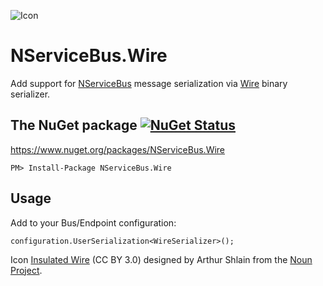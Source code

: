 ![Icon](https://raw.githubusercontent.com/hmemcpy/NServiceBus.Wire/master/icon.png)

# NServiceBus.Wire

Add support for [NServiceBus](http://particular.net/NServiceBus) message serialization via [Wire](https://github.com/rogeralsing/Wire) binary serializer.

## The NuGet package  [![NuGet Status](http://img.shields.io/nuget/v/NServiceBus.Wire.svg?style=flat)](https://www.nuget.org/packages/NServiceBus.Wire/)

https://www.nuget.org/packages/NServiceBus.Wire

    PM> Install-Package NServiceBus.Wire


## Usage

Add to your Bus/Endpoint configuration:

```
configuration.UserSerialization<WireSerializer>();
```

Icon [Insulated Wire](https://thenounproject.com/term/insulated-wire/116162) (CC BY 3.0) designed by Arthur Shlain from the [Noun Project](http://www.thenounproject.com).